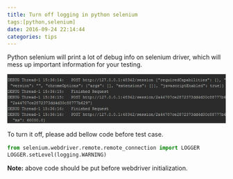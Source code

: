 ```yaml
---
title: Turn off logging in python selenium
tags:[python,selenium]
date: 2016-09-24 22:14:44
categories: tips
---
```

Python selenium will print a lot of debug info on selenium driver, which will mess up important information for your testing.

![](../images/selenium-debug-logging.png)

To turn it off, please add bellow code before test case.

```python
from selenium.webdriver.remote.remote_connection import LOGGER
LOGGER.setLevel(logging.WARNING)
```
**Note:** above code should be put before webdriver initialization.
